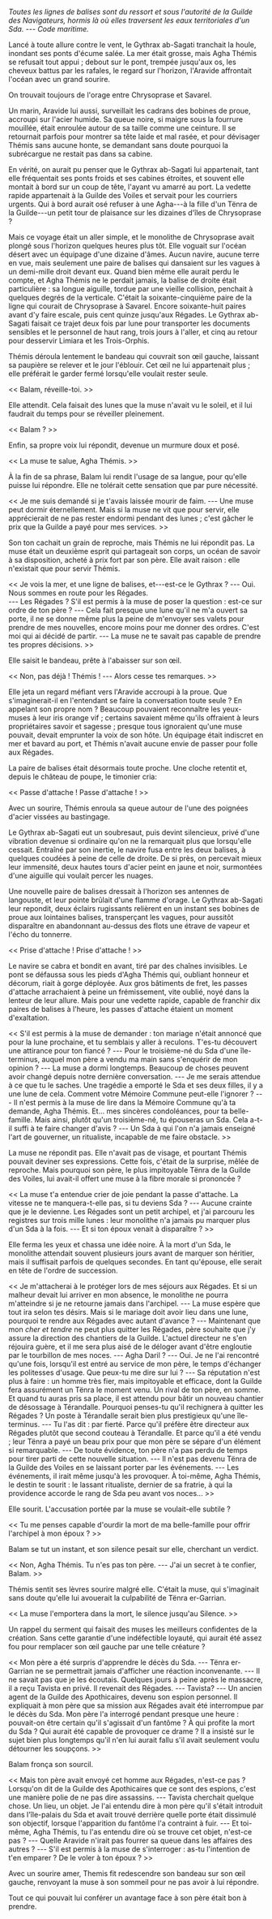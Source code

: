 *Toutes les lignes de balises sont du ressort et sous l'autorité de la Guilde des Navigateurs, hormis là où elles traversent les eaux territoriales d'un Sda. --- Code maritime.*

Lancé à toute allure contre le vent, le Gythrax ab-Sagati tranchait la houle, inondant ses ponts d'écume salée. La mer était grosse, mais Agha Thémis se refusait tout appui ; debout sur le pont, trempée jusqu'aux os, les cheveux battus par les rafales, le regard sur l'horizon, l'Aravide affrontait l'océan avec un grand sourire. 

On trouvait toujours de l'orage entre Chrysoprase et Savarel.

Un marin, Aravide lui aussi, surveillait les cadrans des bobines de proue, accroupi sur l'acier humide. Sa queue noire, si maigre sous la fourrure mouillée, était enroulée autour de sa taille comme une ceinture. Il se retournait parfois pour montrer sa tête laide et mal rasée, et pour dévisager Thémis sans aucune honte, se demandant sans doute pourquoi la subrécargue ne restait pas dans sa cabine.

En vérité, on aurait pu penser que le Gythrax ab-Sagati lui appartenait, tant elle fréquentait ses ponts froids et ses cabines étroites, et souvent elle montait à bord sur un coup de tête, l'ayant vu amarré au port. La vedette rapide appartenait à la Guilde des Voiles et servait pour les courriers urgents. Qui à bord aurait osé refuser à une Agha---à la fille d'un Tënra de la Guilde---un petit tour de plaisance sur les dizaines d'îles de Chrysoprase ?

Mais ce voyage était un aller simple, et le monolithe de Chrysoprase avait plongé sous l'horizon quelques heures plus tôt. Elle voguait sur l'océan désert avec un équipage d'une dizaine d'âmes. Aucun navire, aucune terre en vue, mais seulement une paire de balises qui dansaient sur les vagues à un demi-mille droit devant eux. Quand bien même elle aurait perdu le compte, et Agha Thémis ne le perdait jamais, la balise de droite était particulière : sa longue aiguille, tordue par une vieille collision, penchait à quelques degrés de la verticale. C'était la soixante-cinquième paire de la ligne qui courait de Chrysoprase à Savarel. Encore soixante-huit paires avant d'y faire escale, puis cent quinze jusqu'aux Régades. Le Gythrax ab-Sagati faisait ce trajet deux fois par lune pour transporter les documents sensibles et le personnel de haut rang, trois jours à l'aller, et cinq au retour pour desservir Limiara et les Trois-Orphis.

Thémis déroula lentement le bandeau qui couvrait son œil gauche, laissant sa paupière se relever et le jour l'éblouir. Cet œil ne lui appartenait plus ; elle préférait le garder fermé lorsqu'elle voulait rester seule. 

<< Balam, réveille-toi. >>

Elle attendit. Cela faisait des lunes que la muse n'avait vu le soleil, et il lui faudrait du temps pour se réveiller pleinement. 

<< Balam ? >>

Enfin, sa propre voix lui répondit, devenue un murmure doux et posé. 

<< La muse te salue, Agha Thémis. >>

À la fin de sa phrase, Balam lui rendit l'usage de sa langue, pour qu'elle puisse lui répondre. Elle ne tolérait cette sensation que par pure nécessité. 

<< Je me suis demandé si je t'avais laissée mourir de faim. 
--- Une muse peut dormir éternellement. Mais si la muse ne vit que pour servir, elle apprécierait de ne pas rester endormi pendant des lunes ; c'est gâcher le prix que la Guilde a payé pour mes services. >>

Son ton cachait un grain de reproche, mais Thémis ne lui répondit pas. La muse était un deuxième esprit qui partageait son corps, un océan de savoir à sa disposition, acheté à prix fort par son père. Elle avait raison : elle n'existait que pour servir Thémis.

<< Je vois la mer, et une ligne de balises, et---est-ce le Gythrax ? 
--- Oui. Nous sommes en route pour les Régades.  
--- Les Régades ? S'il est permis à la muse de poser la question : est-ce sur ordre de ton père ? 
--- Cela fait presque une lune qu'il ne m'a ouvert sa porte, il ne se donne même plus la peine de m'envoyer ses valets pour prendre de mes nouvelles, encore moins pour me donner des ordres. C'est moi qui ai décidé de partir. 
--- La muse ne te savait pas capable de prendre tes propres décisions. >>

Elle saisit le bandeau, prête à l'abaisser sur son œil.

<< Non, pas déjà ! Thémis ! 
--- Alors cesse tes remarques. >>

Elle jeta un regard méfiant vers l'Aravide accroupi à la proue. Que s'imaginerait-il en l'entendant se faire la conversation toute seule ? En appelant son propre nom ? Beaucoup pouvaient reconnaître les yeux-muses à leur iris orange vif ; certains savaient même qu'ils offraient à leurs propriétaires savoir et sagesse ; presque tous ignoraient qu'une muse pouvait, devait emprunter la voix de son hôte. Un équipage était indiscret en mer et bavard au port, et Thémis n'avait aucune envie de passer pour folle aux Régades.

La paire de balises était désormais toute proche. Une cloche retentit et, depuis le château de poupe, le timonier cria:  

<< Passe d'attache ! Passe d'attache ! >>

Avec un sourire, Thémis enroula sa queue autour de l'une des poignées d'acier vissées au bastingage.

Le Gythrax ab-Sagati eut un soubresaut, puis devint silencieux, privé d'une vibration devenue si ordinaire qu'on ne la remarquait plus que lorsqu'elle cessait. Entraîné par son inertie, le navire fusa entre les deux balises, à quelques coudées à peine de celle de droite. De si près, on percevait mieux leur immensité, deux hautes tours d'acier peint en jaune et noir, surmontées d'une aiguille qui voulait percer les nuages.

Une nouvelle paire de balises dressait à l'horizon ses antennes de langouste, et leur pointe brûlait d'une flamme d'orage. Le Gythrax ab-Sagati leur repondit, deux éclairs rugissants relièrent en un instant ses bobines de proue aux lointaines balises, transperçant les vagues, pour aussitôt disparaître en abandonnant au-dessus des flots une étrave de vapeur et l'écho du tonnerre.

<< Prise d'attache ! Prise d'attache ! >>

Le navire se cabra et bondit en avant, tiré par des chaînes invisibles. Le pont se défaussa sous les pieds d'Agha Thémis qui, oubliant honneur et décorum, riait à gorge déployée. Aux gros bâtiments de fret, les passes d'attache arrachaient à peine un frémissement, vite oublié, noyé dans la lenteur de leur allure. Mais pour une vedette rapide, capable de franchir dix paires de balises à l'heure, les passes d'attache étaient un moment d'exaltation. 

<< S'il est permis à la muse de demander : ton mariage n'était annoncé que pour la lune prochaine, et tu semblais y aller à reculons. T'es-tu découvert une attirance pour ton fiancé ? 
--- Pour le troisième-né du Sda d'une île-terminus, auquel mon père a vendu ma main sans s'enquérir de mon opinion ? 
--- La muse a dormi longtemps. Beaucoup de choses peuvent avoir changé depuis notre dernière conversation.
--- Je me serais attendue à ce que tu le saches. Une tragédie a emporté le Sda et ses deux filles, il y a une lune de cela. Comment votre Mémoire Commune peut-elle l'ignorer ?
--- Il n'est permis à la muse de lire dans la Mémoire Commune qu'à ta demande, Agha Thémis. Et... mes sincères condoléances, pour ta belle-famille. Mais ainsi, plutôt qu'un troisième-né, tu épouseras un Sda. Cela a-t-il suffi à te faire changer d'avis ? 
--- Un Sda à qui l'on n'a jamais enseigné l'art de gouverner, un ritualiste, incapable de me faire obstacle. >>

La muse ne répondit pas. Elle n'avait pas de visage, et pourtant Thémis pouvait deviner ses expressions. Cette fois, c'était de la surprise, mêlée de reproche. Mais pourquoi son père, le plus impitoyable Tënra de la Guilde des Voiles, lui avait-il offert une muse à la fibre morale si prononcée ? 

<< La muse t'a entendue crier de joie pendant la passe d'attache. La vitesse ne te manquera-t-elle pas, si tu deviens Sda ?
--- Aucune crainte que je le devienne. Les Régades sont un petit archipel, et j'ai parcouru les registres sur trois mille lunes : leur monolithe n'a jamais pu marquer plus d'un Sda à la fois.
--- Et si ton époux venait à disparaître ? >>

Elle ferma les yeux et chassa une idée noire. À la mort d'un Sda, le monolithe attendait souvent plusieurs jours avant de marquer son héritier, mais il suffisait parfois de quelques secondes. En tant qu'épouse, elle serait en tête de l'ordre de succession. 

<< Je m'attacherai à le protéger lors de mes séjours aux Régades. Et si un malheur devait lui arriver en mon absence, le monolithe ne pourra m'atteindre si je ne retourne jamais dans l'archipel.
--- La muse espère que tout ira selon tes désirs. Mais si le mariage doit avoir lieu dans une lune, pourquoi te rendre aux Régades avec autant d'avance ? 
--- Maintenant que mon *cher et tendre* ne peut plus quitter les Régades, père souhaite que j'y assure la direction des chantiers de la Guilde. L'actuel directeur ne s'en réjouira guère, et il me sera plus aisé de le déloger avant d'être engloutie par le tourbillon de mes noces. 
--- Agha Daril ? 
--- Oui. Je ne l'ai rencontré qu'une fois, lorsqu'il est entré au service de mon père, le temps d'échanger les politesses d'usage. Que peux-tu me dire sur lui ? 
--- Sa réputation n'est plus à faire : un homme très fier, mais impitoyable et efficace, dont la Guilde fera assurément un Tënra le moment venu. Un rival de ton père, en somme. Et quand tu auras pris sa place, il est attendu pour bâtir un nouveau chantier de désossage à Térandalle. Pourquoi penses-tu qu'il rechignera à quitter les Régades ? Un poste à Térandalle serait bien plus prestigieux qu'une île-terminus.
--- Tu l'as dit : par fierté. Parce qu'il préfère être directeur aux Régades plutôt que second couteau à Térandalle. Et parce qu'il a été vendu ; leur Tënra a payé un beau prix pour que mon père se sépare d'un élément si remarquable. 
--- De toute évidence, ton père n'a pas perdu de temps pour tirer parti de cette nouvelle situation.
--- Il n'est pas devenu Tënra de la Guilde des Voiles en se laissant porter par les événements.
--- Les événements, il irait même jusqu'à les provoquer. À toi-même, Agha Thémis, le destin te sourit : le lassant ritualiste, dernier de sa fratrie, à qui la providence accorde le rang de Sda peu avant vos noces... >>

Elle sourit. L'accusation portée par la muse se voulait-elle subtile ? 

<< Tu me penses capable d'ourdir la mort de ma belle-famille pour offrir l'archipel à mon époux ? >>

Balam se tut un instant, et son silence pesait sur elle, cherchant un verdict. 

<< Non, Agha Thémis. Tu n'es pas ton père. 
--- J'ai un secret à te confier, Balam. >>

Thémis sentit ses lèvres sourire malgré elle. C'était la muse, qui s'imaginait sans doute qu'elle lui avouerait la culpabilité de Tënra er-Garrian.

<< La muse l'emportera dans la mort, le silence jusqu'au Silence. >>

Un rappel du serment qui faisait des muses les meilleurs confidentes de la création. Sans cette garantie d'une indéfectible loyauté, qui aurait été assez fou pour remplacer son œil gauche par une telle créature ?

<< Mon père a été surpris d'apprendre le décès du Sda.
--- Tënra er-Garrian ne se permettrait jamais d'afficher une réaction inconvenante.
--- Il ne savait pas que je les écoutais. Quelques jours à peine après le massacre, il a reçu Tavista en privé. Il revenait des Régades. 
--- Tavista? 
--- Un ancien agent de la Guilde des Apothicaires, devenu son espion personnel. Il expliquait à mon père que sa mission aux Régades avait été interrompue par le décès du Sda. Mon père l'a interrogé pendant presque une heure : pouvait-on être certain qu'il s'agissait d'un fantôme ? À qui profite la mort du Sda ? Qui aurait été capable de provoquer ce drame ? Il a insisté sur le sujet bien plus longtemps qu'il n'en lui aurait fallu s'il avait seulement voulu détourner les soupçons. >>

Balam fronça son sourcil.

<< Mais ton père avait envoyé cet homme aux Régades, n'est-ce pas ? Lorsqu'on dit de la Guilde des Apothicaires que ce sont des espions, c'est une manière polie de ne pas dire assassins. 
--- Tavista cherchait quelque chose. Un lieu, un objet. Je l'ai entendu dire à mon père qu'il s'était introduit dans l'île-palais du Sda et avait trouvé derrière quelle porte était dissimulé son objectif, lorsque l'apparition du fantôme l'a contraint à fuir. 
--- Et toi-même, Agha Thémis, tu l'as entendu dire où se trouve cet objet, n'est-ce pas ?
--- Quelle Aravide n'irait pas fourrer sa queue dans les affaires des autres ?
--- S'il est permis à la muse de s'interroger : as-tu l'intention de t'en emparer ? De le voler à ton époux ? >>

Avec un sourire amer, Themis fit redescendre son bandeau sur son œil gauche, renvoyant la muse à son sommeil pour ne pas avoir à lui répondre. 

Tout ce qui pouvait lui conférer un avantage face à son père était bon à prendre. 
